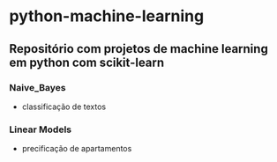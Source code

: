 # python-machine-learning

## Repositório com projetos de machine learning em python com scikit-learn

### Naive_Bayes

- classificação de textos

### Linear Models

- precificação de apartamentos
